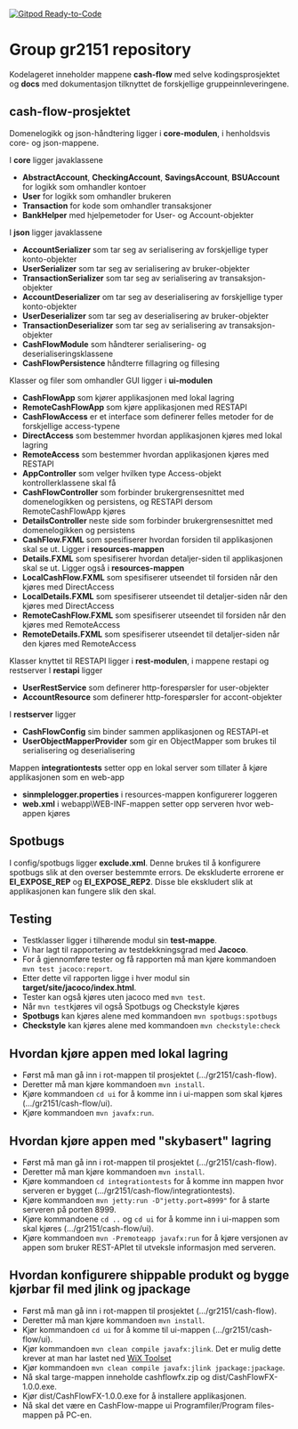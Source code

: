 [![Gitpod Ready-to-Code](https://img.shields.io/badge/Gitpod-Ready--to--Code-blue?logo=gitpod)](https://gitpod.stud.ntnu.no/#https://gitlab.stud.idi.ntnu.no/it1901/groups-2021/gr2151/gr2151/-/tree/master/cash-flow)

# Group gr2151 repository 
Kodelageret inneholder mappene **cash-flow** med selve kodingsprosjektet og **docs** med dokumentasjon tilknyttet de forskjellige gruppeinnleveringene. 

## cash-flow-prosjektet

Domenelogikk og json-håndtering ligger i **core-modulen**, i henholdsvis core- og json-mappene. 

I **core** ligger javaklassene 
- **AbstractAccount**, **CheckingAccount**, **SavingsAccount**, **BSUAccount** for logikk som omhandler kontoer
- **User** for logikk som omhandler brukeren
- **Transaction** for kode som omhandler transaksjoner
- **BankHelper** med hjelpemetoder for User- og Account-objekter

I **json** ligger javaklassene
- **AccountSerializer** som tar seg av serialisering av forskjellige typer konto-objekter
- **UserSerializer** som tar seg av serialisering av bruker-objekter
- **TransactionSerializer** som tar seg av serialisering av transaksjon-objekter
- **AccountDeserializer** om tar seg av deserialisering av forskjellige typer konto-objekter
- **UserDeserializer** som tar seg av deserialisering av bruker-objekter
- **TransactionDeserializer** som tar seg av serialisering av transaksjon-objekter
- **CashFlowModule** som håndterer serialisering- og deserialiseringsklassene
- **CashFlowPersistence** håndterre fillagring og fillesing


Klasser og filer som omhandler GUI ligger i **ui-modulen**
- **CashFlowApp** som kjører applikasjonen med lokal lagring 
- **RemoteCashFlowApp** som kjøre applikasjonen med RESTAPI
- **CashFlowAccess** er et interface som definerer felles metoder for de forskjellige access-typene
- **DirectAccess** som bestemmer hvordan applikasjonen kjøres med lokal lagring
- **RemoteAccess** som bestemmer hvordan applikasjonen kjøres med RESTAPI
- **AppController** som velger hvilken type Access-objekt kontrollerklassene skal få
- **CashFlowController** som forbinder brukergrensesnittet med domenelogikken og persistens, og RESTAPI dersom RemoteCashFlowApp kjøres
- **DetailsController** neste side som forbinder brukergrensesnittet med domenelogikken og persistens
- **CashFlow.FXML** som spesifiserer hvordan forsiden til applikasjonen skal se ut. Ligger i **resources-mappen**
- **Details.FXML** som spesifiserer hvordan detaljer-siden til applikasjonen skal se ut. Ligger også i **resources-mappen**
- **LocalCashFlow.FXML** som spesifiserer utseendet til forsiden når den kjøres med DirectAccess
- **LocalDetails.FXML** som spesifiserer utseendet til detaljer-siden når den kjøres med DirectAccess
- **RemoteCashFlow.FXML** som spesifiserer utseendet til forsiden når den kjøres med RemoteAccess
- **RemoteDetails.FXML** som spesifiserer utseendet til detaljer-siden når den kjøres med RemoteAccess

Klasser knyttet til RESTAPI ligger i **rest-modulen**, i mappene restapi og restserver
I **restapi** ligger
- **UserRestService** som definerer http-forespørsler for user-objekter
- **AccountResource** som definerer http-forespørsler for accont-objekter

I **restserver** ligger
- **CashFlowConfig** sim binder sammen applikasjonen og RESTAPI-et
- **UserObjectMapperProvider** som gir en ObjectMapper som brukes til serialisering og deserialisering

Mappen **integrationtests** setter opp en lokal server som tillater å kjøre applikasjonen som en web-app
- **sinmplelogger.properties** i resources-mappen konfigurerer loggeren
- **web.xml** i webapp\WEB-INF-mappen setter opp serveren hvor web-appen kjøres

## Spotbugs
I config/spotbugs ligger **exclude.xml**. Denne brukes til å konfigurere spotbugs slik at den overser bestemmte errors.
De ekskluderte errorene er **EI_EXPOSE_REP** og **EI_EXPOSE_REP2**. Disse ble ekskludert slik at applikasjonen kan fungere slik den skal.  


## Testing

- Testklasser ligger i tilhørende modul sin **test-mappe**.
- Vi har lagt til rapportering av testdekkningsgrad med **Jacoco**.
- For å gjennomføre tester og få rapporten må man kjøre kommandoen `mvn test jacoco:report`.
- Etter dette vil rapporten ligge i hver modul sin **target/site/jacoco/index.html**.
- Tester kan også kjøres uten jacoco med `mvn test`.
- Når `mvn test`kjøres vil også Spotbugs og Checkstyle kjøres
- **Spotbugs** kan kjøres alene med kommandoen `mvn spotbugs:spotbugs`
- **Checkstyle** kan kjøres alene med kommandoen `mvn checkstyle:check`


## Hvordan kjøre appen med lokal lagring
 - Først må man gå inn i rot-mappen til prosjektet (.../gr2151/cash-flow).
 - Deretter må man kjøre kommandoen `mvn install`.
 - Kjøre kommandoen `cd ui` for å komme inn i ui-mappen som skal kjøres (.../gr2151/cash-flow/ui).
 - Kjøre kommandoen `mvn javafx:run`.

## Hvordan kjøre appen med "skybasert" lagring
 - Først må man gå inn i rot-mappen til prosjektet (.../gr2151/cash-flow).
 - Deretter må man kjøre kommandoen `mvn install`.
 - Kjøre kommandoen `cd integrationtests` for å komme inn mappen hvor serveren er bygget (.../gr2151/cash-flow/integrationtests).
 - Kjøre kommandoen `mvn jetty:run -D"jetty.port=8999"` for å starte serveren på porten 8999.
 - Kjøre kommandoene `cd ..` og `cd ui` for å komme inn i ui-mappen som skal kjøres (.../gr2151/cash-flow/ui).
 - Kjøre kommandoen `mvn -Premoteapp javafx:run` for å kjøre versjonen av appen som bruker REST-APIet til utveksle informasjon med serveren.

 ## Hvordan konfigurere shippable produkt og bygge kjørbar fil med jlink og jpackage
 - Først må man gå inn i rot-mappen til prosjektet (.../gr2151/cash-flow).
 - Deretter må man kjøre kommandoen `mvn install`.
 - Kjør kommandoen `cd ui` for å komme til ui-mappen (.../gr2151/cash-flow/ui).
 - Kjør kommandoen `mvn clean compile javafx:jlink`. Det er mulig dette krever at man har lastet ned [WiX Toolset](https://github.com/wixtoolset/wix3/releases/tag/wix3112rtm)
 - Kjør kommandoen `mvn clean compile javafx:jlink jpackage:jpackage`.
 - Nå skal targe-mappen inneholde cashflowfx.zip og dist/CashFlowFX-1.0.0.exe.
 - Kjør dist/CashFlowFX-1.0.0.exe for å installere applikasjonen.
 - Nå skal det være en CashFlow-mappe ui Programfiler/Program files-mappen på PC-en. 
